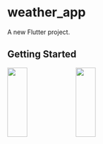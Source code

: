 # weather_app

A new Flutter project.

## Getting Started

<p>
<img src="https://github.com/khushipatel0147/weather_app/assets/119857263/18ba914d-7996-4569-9368-be16379c5a17" height="20%" width="30%" >
<img src="https://github.com/khushipatel0147/weather_app/assets/119857263/7593cb6f-0032-4b38-ab11-a7eb65b667ab" height="20%" width="30%" >
</p>
